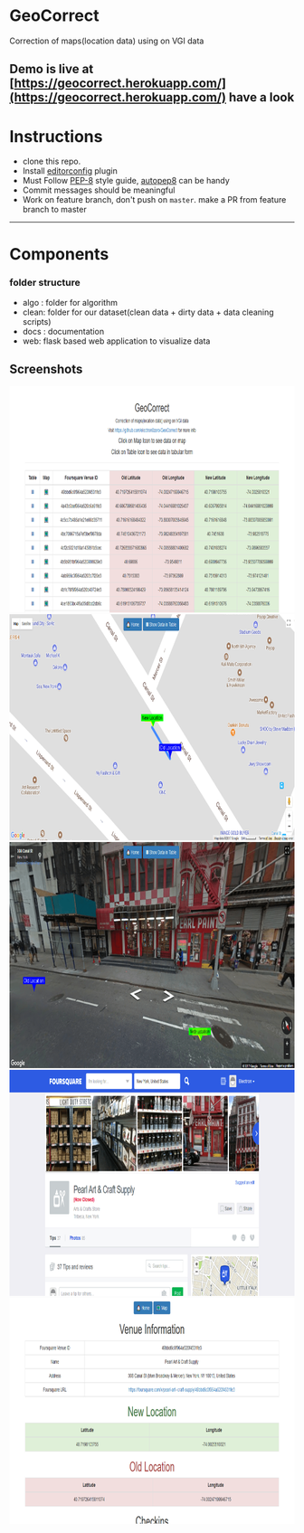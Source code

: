 # GeoCorrect
Correction of maps(location data) using on VGI data

## Demo is live at [https://geocorrect.herokuapp.com/](https://geocorrect.herokuapp.com/) have a look

# Instructions

- clone this repo.
- Install [editorconfig](http://editorconfig.org/) plugin
- Must Follow [PEP-8](https://www.python.org/dev/peps/pep-0008/) style guide, [autopep8](https://github.com/hhatto/autopep8) can be handy
- Commit messages should be meaningful
- Work on feature branch, don't push on `master`. make a PR from feature branch to master

---

# Components
### folder structure
- algo : folder for algorithm
- clean: folder for our dataset(clean data + dirty data + data cleaning scripts) 
- docs : documentation
- web: flask based web application to visualize data


## Screenshots

<p align="center">
<img src="Screenshots/1.png" height="400">
<img src="Screenshots/3.png" height="400">
<img src="Screenshots/4.png" height="400">
<img src="Screenshots/5.png" height="400">
<img src="Screenshots/2.png" height="400">
</p>